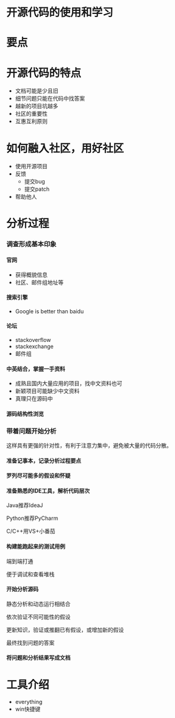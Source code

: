 开源代码的使用和学习
====================

要点
======


开源代码的特点
=============

* 文档可能是少且旧
* 细节问题只能在代码中找答案
* 越新的项目坑越多
* 社区的重要性
* 互惠互利原则

如何融入社区，用好社区
=====================

* 使用开源项目
* 反馈
    * 提交bug
    * 提交patch
* 帮助他人


分析过程
========

### 调查形成基本印象

#### 官网

* 获得概貌信息
* 社区、邮件组地址等

#### 搜索引擎

* Google is better than baidu

#### 论坛

* stackoverflow
* stackexchange
* 邮件组

#### 中英结合，掌握一手资料

* 成熟且国内大量应用的项目，找中文资料也可
* 新颖项目可能缺少中文资料
* 真理只在源码中

#### 源码结构性浏览

### 带着问题开始分析
这样具有更强的针对性，有利于注意力集中，避免被大量的代码分散。

  #### 准备记事本，记录分析过程要点

  #### 罗列尽可能多的假设和怀疑

  #### 准备熟悉的IDE工具，解析代码层次

Java推荐IdeaJ

   Python推荐PyCharm

   C/C++用VS+小番茄

#### 构建能跑起来的测试用例

   端到端打通

   便于调试和查看堆栈

#### 开始分析源码

   静态分析和动态运行相结合

   依次验证不同可能性的假设

   更新知识，验证或推翻已有假设，或增加新的假设

   最终找到问题的答案

#### 将问题和分析结果写成文档   


工具介绍
=============

* everything
* win快捷键
